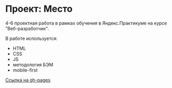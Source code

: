 # Проект: Место

4-6 проектная работа в рамках обучения в Яндекс.Практикуме на курсе "Веб-разработчик".

В работе используется:
* HTML
* CSS
* JS
* методология БЭМ
* mobile-first

[Ссылка на gh-pages](https://mr-fedor.github.io/mesto/)


